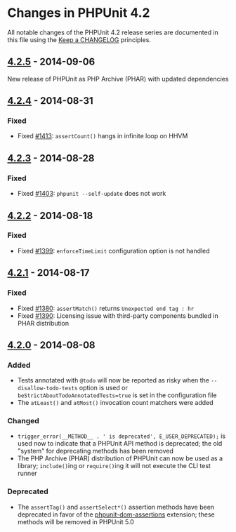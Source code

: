 # Changes in PHPUnit 4.2

All notable changes of the PHPUnit 4.2 release series are documented in this file using the [Keep a CHANGELOG](http://keepachangelog.com/) principles.

## [4.2.5] - 2014-09-06

New release of PHPUnit as PHP Archive (PHAR) with updated dependencies

## [4.2.4] - 2014-08-31

### Fixed

* Fixed [#1413](https://github.com/sebastianbergmann/phpunit/issues/1413): `assertCount()` hangs in infinite loop on HHVM

## [4.2.3] - 2014-08-28

### Fixed

* Fixed [#1403](https://github.com/sebastianbergmann/phpunit/issues/1403): `phpunit --self-update` does not work

## [4.2.2] - 2014-08-18

### Fixed

* Fixed [#1399](https://github.com/sebastianbergmann/phpunit/issues/1399): `enforceTimeLimit` configuration option is not handled

## [4.2.1] - 2014-08-17

### Fixed

* Fixed [#1380](https://github.com/sebastianbergmann/phpunit/issues/1380): `assertMatch()` returns `Unexpected end tag : hr`
* Fixed [#1390](https://github.com/sebastianbergmann/phpunit/issues/1390): Licensing issue with third-party components bundled in PHAR distribution

## [4.2.0] - 2014-08-08

### Added

* Tests annotated with `@todo` will now be reported as risky when the `--disallow-todo-tests` option is used or `beStrictAboutTodoAnnotatedTests=true` is set in the configuration file
* The `atLeast()` and `atMost()` invocation count matchers were added

### Changed

* `trigger_error(__METHOD__ . ' is deprecated', E_USER_DEPRECATED);` is used now to indicate that a PHPUnit API method is deprecated; the old "system" for deprecating methods has been removed
* The PHP Archive (PHAR) distribution of PHPUnit can now be used as a library; `include()`ing or `require()`ing it will not execute the CLI test runner

### Deprecated

* The `assertTag()` and `assertSelect*()` assertion methods have been deprecated in favor of the [phpunit-dom-assertions](https://github.com/phpunit/phpunit-dom-assertions) extension; these methods will be removed in PHPUnit 5.0

[4.2.5]: https://github.com/sebastianbergmann/phpunit/compare/4.2.4...4.2.5
[4.2.4]: https://github.com/sebastianbergmann/phpunit/compare/4.2.3...4.2.4
[4.2.3]: https://github.com/sebastianbergmann/phpunit/compare/4.2.2...4.2.3
[4.2.2]: https://github.com/sebastianbergmann/phpunit/compare/4.2.1...4.2.2
[4.2.1]: https://github.com/sebastianbergmann/phpunit/compare/4.2.0...4.2.1
[4.2.0]: https://github.com/sebastianbergmann/phpunit/compare/4.1...4.2.0

